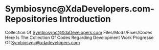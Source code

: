 #  Symbiosync@XdaDevelopers.com- Repositories Introduction
Collection Of Symbiosync@XdaDevelopers.com Files/Mods/Fixes/Codes
Here Is The Collection Of Codes Regarding Development Work Progresse Of Symbiosync@xdadevelopers.com
